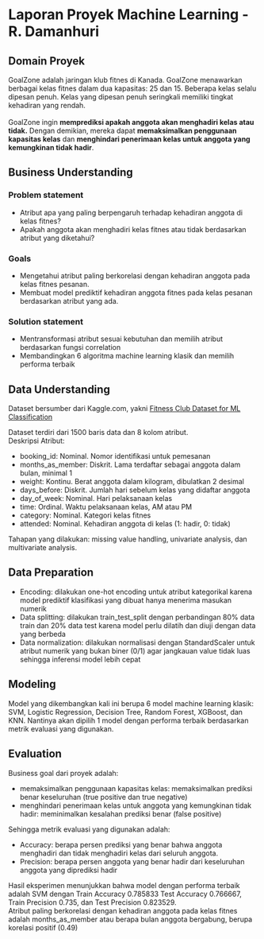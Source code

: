 # Laporan Proyek Machine Learning - R. Damanhuri

## Domain Proyek

GoalZone adalah jaringan klub fitnes di Kanada. GoalZone menawarkan berbagai kelas fitnes dalam dua kapasitas: 25 dan 15. Beberapa kelas selalu dipesan penuh. Kelas yang dipesan penuh seringkali memiliki tingkat kehadiran yang rendah. <br><br>
GoalZone ingin **memprediksi apakah anggota akan menghadiri kelas atau tidak.** Dengan demikian, mereka dapat **memaksimalkan penggunaan kapasitas kelas** dan **menghindari penerimaan kelas untuk anggota yang kemungkinan tidak hadir**.
## Business Understanding

### Problem statement
* Atribut apa yang paling berpengaruh terhadap kehadiran anggota di kelas fitnes?
* Apakah anggota akan menghadiri kelas fitnes atau tidak berdasarkan atribut yang diketahui?

### Goals
* Mengetahui atribut paling berkorelasi dengan kehadiran anggota pada kelas fitnes pesanan.
* Membuat model prediktif kehadiran anggota fitnes pada kelas pesanan berdasarkan atribut yang ada.

### Solution statement
* Mentransformasi atribut sesuai kebutuhan dan memilih atribut berdasarkan fungsi correlation
* Membandingkan 6 algoritma machine learning klasik dan memilih performa terbaik

## Data Understanding
Dataset bersumber dari Kaggle.com, yakni [Fitness Club Dataset for ML Classification](https://www.kaggle.com/datasets/ddosad/datacamps-data-science-associate-certification?resource=download)

Dataset terdiri dari 1500 baris data dan 8 kolom atribut. <br>
Deskripsi Atribut:<br>
*   booking_id: Nominal. Nomor identifikasi untuk pemesanan
*   months_as_member: Diskrit. Lama terdaftar sebagai anggota dalam bulan, minimal 1
*   weight: Kontinu. Berat anggota dalam kilogram, dibulatkan 2 desimal
*   days_before: Diskrit. Jumlah hari sebelum kelas yang didaftar anggota
*   day_of_week: Nominal. Hari pelaksanaan kelas
*   time: Ordinal. Waktu pelaksanaan kelas, AM atau PM
*   category: Nominal. Kategori kelas fitnes
*   attended: Nominal. Kehadiran anggota di kelas (1: hadir, 0: tidak)

Tahapan yang dilakukan: missing value handling, univariate analysis, dan multivariate analysis.

## Data Preparation
* Encoding: dilakukan one-hot encoding untuk atribut kategorikal karena model prediktif klasifikasi yang dibuat hanya menerima masukan numerik
* Data splitting: dilakukan train_test_split dengan perbandingan 80% data train dan 20% data test karena model perlu dilatih dan diuji dengan data yang berbeda
* Data normalization: dilakukan normalisasi dengan StandardScaler untuk atribut numerik yang bukan biner (0/1) agar jangkauan value tidak luas sehingga inferensi model lebih cepat

## Modeling
Model yang dikembangkan kali ini berupa 6 model machine learning klasik: SVM, Logistic Regression, Decision Tree, Random Forest, XGBoost, dan KNN. Nantinya akan dipilih 1 model dengan performa terbaik berdasarkan metrik evaluasi yang digunakan.

## Evaluation
Business goal dari proyek adalah:
* memaksimalkan penggunaan kapasitas kelas:  memaksimalkan prediksi benar keseluruhan (true positive dan true negative)
* menghindari penerimaan kelas untuk anggota yang kemungkinan tidak hadir: meminimalkan kesalahan prediksi benar (false positive)

Sehingga metrik evaluasi yang digunakan adalah:
* Accuracy: berapa persen prediksi yang benar bahwa anggota menghadiri dan tidak menghadiri kelas dari seluruh anggota.
* Precision: berapa persen anggota yang benar hadir dari keseluruhan anggota yang diprediksi hadir

Hasil eksperimen menunjukkan bahwa model dengan performa terbaik adalah SVM dengan Train Accuracy 0.785833 Test Accuracy 0.766667, Train Precision 0.735, dan Test Precision 0.823529. <br>
Atribut paling berkorelasi dengan kehadiran anggota pada kelas fitnes adalah months_as_member atau berapa bulan anggota bergabung, berupa korelasi positif (0.49)
